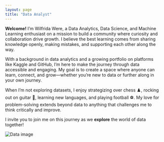 ```yaml
---
layout: page
title: "Data Analyst" 
---
```


**Welcome!** I’m Wilfrida Were, a Data Analytics, Data Science, and Machine Learning enthusiast on a mission to build a community where curiosity and collaboration drive growth. I believe the best learning comes from sharing knowledge openly, making mistakes, and supporting each other along the way.

With a background in data analytics and a growing portfolio on platforms like Kaggle and GitHub, I’m here to make the journey through data accessible and engaging. My goal is to create a space where anyone can learn, connect, and grow—whether you’re new to data or further along in your own journey.

When I’m not exploring datasets, I enjoy strategizing over chess ♟️, rocking out on guitar 🎸, learning new languages, and playing football ⚽️. My love for problem-solving extends beyond data to anything that challenges me to think critically and improve.

I invite you to join me on this journey as we **explore** the world of data together!

![Data image](https://www.memecreator.org/static/images/memes/5132283.jpg)
